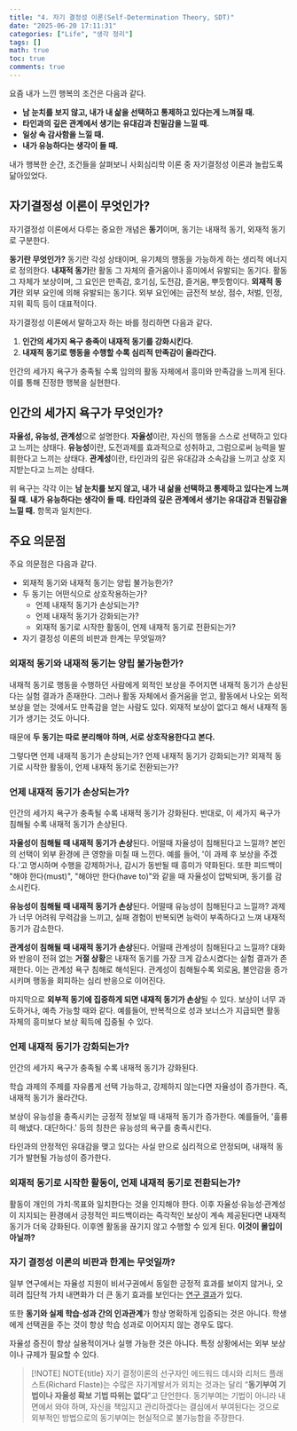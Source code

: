 ```yaml
---
title: "4. 자기 결정성 이론(Self-Determination Theory, SDT)"
date: "2025-06-20 17:11:31"
categories: ["Life", "생각 정리"]
tags: []
math: true
toc: true
comments: true
---
```


요즘 내가 느낀 행복의 조건은 다음과 같다.
- **남 눈치를 보지 않고, 내가 내 삶을 선택하고 통제하고 있다는게 느껴질 때.**
- **타인과의 깊은 관계에서 생기는 유대감과 친밀감을 느낄 때.**
- **일상 속 감사함을 느낄 때.**
- **내가 유능하다는 생각이 들 때.**

내가 행복한 순간, 조건들을 살펴보니 사회심리학 이론 중 자기결정성 이론과 놀랍도록 닮아있었다. 

## 자기결정성 이론이 무엇인가?
자기결정성 이론에서 다루는 중요한 개념은 **동기**이며, 동기는 내재적 동기, 외재적 동기로 구분한다.

**동기란 무엇인가?** 동기란 각성 상태이며, 유기체의 행동을 가능하게 하는 생리적 에너지로 정의한다. **내재적 동기**란 활동 그 자체의 즐거움이나 흥미에서 유발되는 동기다. 활동 그 자체가 보상이며, 그 요인은 만족감, 호기심, 도전감, 즐거움, 뿌듯함이다. **외재적 동기**란 외부 요인에 의해 유발되는 동기다. 외부 요인에는 금전적 보상, 점수, 처벌, 인정, 지위 획득 등이 대표적이다.

자기결정성 이론에서 말하고자 하는 바를 정리하면 다음과 같다.
1. **인간의 세가지 욕구 충족이 내재적 동기를 강화시킨다.**
2. **내재적 동기로 행동을 수행할 수록 심리적 만족감이 올라간다.**

인간의 세가지 욕구가 충족될 수록 임의의 활동 자체에서 흥미와 만족감을 느끼게 된다. 이를 통해 진정한 행복을 실현한다.

## 인간의 세가지 욕구가 무엇인가?
**자율성, 유능성, 관계성**으로 설명한다. **자율성**이란, 자신의 행동을 스스로 선택하고 있다고 느끼는 상태다. **유능성**이란, 도전과제를 효과적으로 성취하고, 그럼으로써 능력을 발휘한다고 느끼는 상태다.  **관계성**이란, 타인과의 깊은 유대감과 소속감을 느끼고 상호 지지받는다고 느끼는 상태다.

위 욕구는 각각 이는 **남 눈치를 보지 않고, 내가 내 삶을 선택하고 통제하고 있다는게 느껴질 때.** **내가 유능하다는 생각이 들 때.** **타인과의 깊은 관계에서 생기는 유대감과 친밀감을 느낄 때.** 항목과 일치한다.

## 주요 의문점
주요 의문점은 다음과 같다.
- 외재적 동기와 내재적 동기는 양립 불가능한가?
- 두 동기는 어떤식으로 상호작용하는가?
	- 언제 내재적 동기가 손상되는가?
	- 언제 내재적 동기가 강화되는가?
	- 외재적 동기로 시작한 활동이, 언제 내재적 동기로 전환되는가?
- 자기 결정성 이론의 비판과 한계는 무엇일까?

### 외재적 동기와 내재적 동기는 양립 불가능한가?
내재적 동기로 행동을 수행하던 사람에게 외적인 보상을 주어지면 내재적 동기가 손상된다는 실험 결과가 존재한다. 그러나 활동 자체에서 즐거움을 얻고, 활동에서 나오는 외적 보상을 얻는 것에서도 만족감을 얻는 사람도 있다. 외재적 보상이 없다고 해서 내재적 동기가 생기는 것도 아니다.

때문에 **두 동기는 따로 분리해야 하며, 서로 상호작용한다고 본다.**

그렇다면 언제 내재적 동기가 손상되는가? 언제 내재적 동기가 강화되는가? 외재적 동기로 시작한 활동이, 언제 내재적 동기로 전환되는가?

### 언제 내재적 동기가 손상되는가?
인간의 세가지 욕구가 충족될 수록 내재적 동기가 강화된다. 반대로, 이 세가지 욕구가 침해될 수록 내재적 동기가 손상된다.

**자율성이 침해될 때 내재적 동기가 손상**된다. 어떨때 자율성이 침해된다고 느낄까? 본인의 선택이 외부 환경에 큰 영향을 미칠 때 느낀다. 예를 들어, '이 과제 후 보상을 주겠다.'고 명시하며 수행을 강제하거나, 감시가 동반될 때 흥미가 약화된다. 또한 피드백이 "해야 한다(must)", "해야만 한다(have to)"와 같을 때 자율성이 압박되며, 동기를 감소시킨다.

**유능성이 침해될 때 내재적 동기가 손상**된다. 어떨때 유능성이 침해된다고 느낄까? 과제가 너무 어려워 무력감을 느끼고, 실패 경험이 반복되면 능력이 부족하다고 느껴 내재적 동기가 감소한다.

**관계성이 침해될 때 내재적 동기가 손상**된다. 어떨때 관계성이 침해된다고 느낄까? 대화와 반응이 전혀 없는 **거절 상황**은 내재적 동기를 가장 크게 감소시켰다는 실험 결과가 존재한다. 이는 관계성 욕구 침해로 해석된다. 관계성이 침해될수록 외로움, 불안감을 증가시키며 행동을 회피하는 심리 반응으로 이어진다.

마지막으로 **외부적 동기에 집중하게 되면 내재적 동기가 손상**될 수 있다. 보상이 너무 과도하거나, 예측 가능할 때와 같다. 예를들어, 반복적으로 성과 보너스가 지급되면 활동 자체의 흥미보다 보상 획득에 집중될 수 있다.

### 언제 내재적 동기가 강화되는가?
인간의 세가지 욕구가 충족될 수록 내재적 동기가 강화된다.

학습 과제의 주제를 자유롭게 선택 가능하고, 강제하지 않는다면 자율성이 증가한다. 즉, 내재적 동기가 올라간다. 

보상이 유능성을 충족시키는 긍정적 정보일 때 내재적 동기가 증가한다. 예를들어, '훌륭히 해냈다. 대단하다.' 등의 칭찬은 유능성의 욕구를 충족시킨다.

타인과의 안정적인 유대감을 맺고 있다는 사실 만으로 심리적으로 안정되며, 내재적 동기가 발현될 가능성이 증가한다.

### 외재적 동기로 시작한 활동이, 언제 내재적 동기로 전환되는가?
활동이 개인의 가치·목표와 일치한다는 것을 인지해야 한다. 이후 자율성·유능성·관계성이 지지되는 환경에서 긍정적인 피드백이라는 즉각적인 보상이 계속 제공된다면 내재적 동기가 더욱 강화된다. 이후엔 활동을 끊기지 않고 수행할 수 있게 된다. **이것이 몰입이 아닐까?**

### 자기 결정성 이론의 비판과 한계는 무엇일까?
일부 연구에서는 자율성 지원이 비서구권에서 동일한 긍정적 효과를 보이지 않거나, 오히려 집단적 가치 내면화가 더 큰 동기 효과를 보인다는 [연구 결과](https://www.dsq-sds.org/index.php/dsq/article/view/1012/1224)가 있다. 

또한 **동기와 실제 학습·성과 간의 인과관계**가 항상 명확하게 입증되는 것은 아니다. 학생에게 선택권을 주는 것이 항상 학습 성과로 이어지지 않는 경우도 많다.

자율성 증진이 항상 실용적이거나 실행 가능한 것은 아니다. 특정 상황에서는 외부 보상이나 규제가 필요할 수 있다.

> [!NOTE] NOTE{title}
> 자기 결정이론의 선구자인 에드워드 데시와 리처드 플래스트(Richard Flaste)는 수많은 자기계발서가 외치는 것과는 달리 “**동기부여 기법이나 자율성 확보 기법 따위는 없다**”고 단언한다. 동기부여는 기법이 아니라 내면에서 와야 하며, 자신을 책임지고 관리하겠다는 결심에서 부여된다는 것으로 외부적인 방법으로의 동기부여는 현실적으로 불가능함을 주장한다.